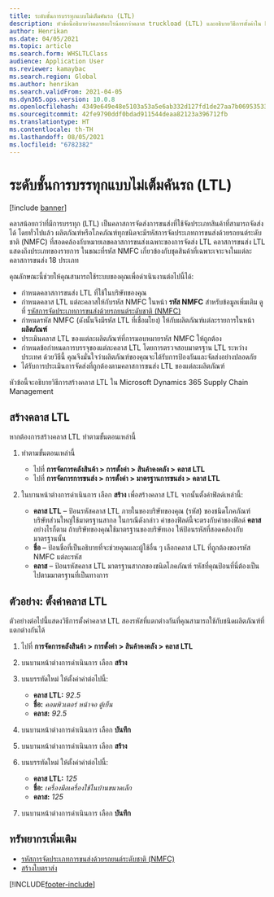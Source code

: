 ```yaml
---
title: ระดับชั้นการบรรทุกแบบไม่เต็มคันรถ (LTL)
description: หัวข้อนี้อธิบายว่าคลาสอะไรน้อยกว่าคลาส truckload (LTL) และอธิบายวิธีการตั้งค่าใน Microsoft Dynamics 365 Supply Chain Management
author: Henrikan
ms.date: 04/05/2021
ms.topic: article
ms.search.form: WHSLTLClass
audience: Application User
ms.reviewer: kamaybac
ms.search.region: Global
ms.author: henrikan
ms.search.validFrom: 2021-04-05
ms.dyn365.ops.version: 10.0.8
ms.openlocfilehash: 4349e649e48e5103a53a5e6ab332d127fd1de27aa7b06953533198d3928d250a
ms.sourcegitcommit: 42fe9790ddf0bdad911544deaa82123a396712fb
ms.translationtype: HT
ms.contentlocale: th-TH
ms.lasthandoff: 08/05/2021
ms.locfileid: "6782382"
---
```

# <a name="less-than-truckload-ltl-classes"></a>ระดับชั้นการบรรทุกแบบไม่เต็มคันรถ (LTL)

[!include [banner](../includes/banner.md)]

คลาสน้อยกว่าที่มีการบรรทุก (LTL) เป็นคลาสการจัดส่งการขนส่งที่ใช้จัดประเภทสินค้าที่สามารถจัดส่งได้ โดยทั่วไปแล้ว ผลิตภัณฑ์หรือโภคภัณฑ์ทุกชนิดจะมีรหัสการจัดประเภทการขนส่งด้วยรถยนต์ระดับชาติ (NMFC) ที่สอดคล้องกับหมายเลขคลาสการขนส่งเฉพาะของการจัดส่ง LTL คลาสการขนส่ง LTL แสดงถึงประเภทของรายการ ในขณะที่รหัส NMFC เกี่ยวข้องกับชุดสินค้าที่เฉพาะเจาะจงในแต่ละคลาสการขนส่ง 18 ประเภท

คุณลักษณะนี้ช่วยให้คุณสามารถใช้ระบบของคุณเพื่อดำเนินงานต่อไปนี้ได้:

- กําหนดคลาสการขนส่ง LTL ที่ใช้ในบริษัทของคุณ
- กําหนดคลาส LTL แต่ละคลาสให้กับรหัส NMFC ในหน้า **รหัส NMFC** สำหรับข้อมูลเพิ่มเติม ดูที่ [รหัสการจัดประเภทการขนส่งด้วยรถยนต์ระดับชาติ (NMFC)](nmfc-codes.md)
- กําหนดรหัส NMFC (ดังนั้นจึงมีรหัส LTL ที่เชื่อมโยง) ให้กับผลิตภัณฑ์แต่ละรายการในหน้า **ผลิตภัณฑ์**
- ประเมินคลาส LTL ของแต่ละผลิตภัณฑ์ที่การมอบหมายรหัส NMFC ให้ถูกต้อง
- กําหนดข้อกําหนดการบรรจุของแต่ละคลาส LTL โดยการตรวจสอบมาตรฐาน LTL ระหว่างประเทศ ด้วยวิธีนี้ คุณจึงมั่นใจว่าผลิตภัณฑ์ของคุณจะได้รับการป้องกันและจัดส่งอย่างปลอดภัย
- ได้รับการประเมินการจัดส่งที่ถูกต้องตามคลาสการขนส่ง LTL ของแต่ละผลิตภัณฑ์

หัวข้อนี้จะอธิบายวิธีการสร้างคลาส LTL ใน Microsoft Dynamics 365 Supply Chain Management

## <a name="create-an-ltl-class"></a>สร้างคลาส LTL

หากต้องการสร้างคลาส LTL ทำตามขั้นตอนเหล่านี้

1. ทำตามขั้นตอนเหล่านี้

    - ไปที่ **การจัดการคลังสินค้า \> การตั้งค่า \> สินค้าคงคลัง \> คลาส LTL**
    - ไปที่ **การจัดการการขนส่ง \> การตั้งค่า \> มาตรฐานการขนส่ง \> คลาส LTL**

2. ในบานหน้าต่างการดำเนินการ เลือก **สร้าง** เพื่อสร้างคลาส LTL จากนั้นตั้งค่าฟิลด์เหล่านี้:

    - **คลาส LTL** – ป้อนรหัสคลาส LTL ภายในของบริษัทของคุณ (รหัส) ของชนิดโภคภัณฑ์ บริษัทส่วนใหญ่ใช้มาตรฐานสากล ในกรณีดังกล่าว ค่าของฟิลด์นี้จะตรงกับค่าของฟิลด์ **คลาส** อย่างไรก็ตาม ถ้าบริษัทของคุณใช้มาตรฐานของบริษัทเอง ให้ป้อนรหัสที่สอดคล้องกับมาตรฐานนั้น
    - **ชื่อ** – ป้อนชื่อที่เป็นอธิบายที่จะช่วยคุณและผู้ใช้อื่น ๆ เลือกคลาส LTL ที่ถูกต้องของรหัส NMFC แต่ละรหัส
    - **คลาส** – ป้อนรหัสคลาส LTL มาตรฐานสากลของชนิดโภคภัณฑ์ รหัสที่คุณป้อนที่นี่ต้องเป็นไปตามมาตรฐานที่เป็นทางการ

## <a name="example-set-up-ltl-classes"></a>ตัวอย่าง: ตั้งค่าคลาส LTL

ตัวอย่างต่อไปนี้แสดงวิธีการตั้งค่าคลาส LTL สองรหัสที่แตกต่างกันที่คุณสามารถใช้กับชนิดผลิตภัณฑ์ที่แตกต่างกันได้

1. ไปที่ **การจัดการคลังสินค้า \> การตั้งค่า \> สินค้าคงคลัง \> คลาส LTL**
1. บนบานหน้าต่างการดำเนินการ เลือก **สร้าง**
1. บนบรรทัดใหม่ ให้ตั้งค่าค่าต่อไปนี้:

    - **คลาส LTL:** *92.5*
    - **ชื่อ:** *คอมพิวเตอร์ หน้าจอ ตู้เย็น*
    - **คลาส:** *92.5*

1. บนบานหน้าต่างการดำเนินการ เลือก **บันทึก**
1. บนบานหน้าต่างการดำเนินการ เลือก **สร้าง**
1. บนบรรทัดใหม่ ให้ตั้งค่าค่าต่อไปนี้:

    - **คลาส LTL:** *125*
    - **ชื่อ:** *เครื่องมือเครื่องใช้ในบ้านขนาดเล็ก*
    - **คลาส:** *125*

1. บนบานหน้าต่างการดำเนินการ เลือก **บันทึก**

## <a name="additional-resources"></a>ทรัพยากรเพิ่มเติม

- [รหัสการจัดประเภทการขนส่งด้วยรถยนต์ระดับชาติ (NMFC)](nmfc-codes.md)
- [สร้างใบตราส่ง](create-bill-of-lading.md)

[!INCLUDE[footer-include](../../includes/footer-banner.md)]
